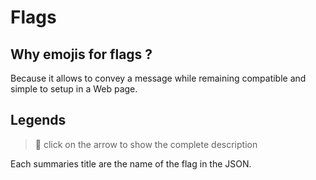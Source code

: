 # Flags

## Why emojis for flags ?
Because it allows to convey a message while remaining compatible and simple to setup in a Web page.

## Legends

> 👀 click on the arrow to show the complete description

Each summaries title are the name of the flag in the JSON.